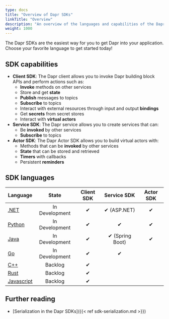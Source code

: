 ```yaml
---
type: docs
title: "Overview of Dapr SDKs"
linkTitle: "Overview"
description: "An overview of the languages and capabilities of the Dapr SDKs"
weight: 1000
---
```


The Dapr SDKs are the easiest way for you to get Dapr into your application. Choose your favorite language to get started today!

## SDK capabilities

- **Client SDK**: The Dapr client allows you to invoke Dapr building block APIs and perform actions such as:
   - **Invoke** methods on other services
   - Store and get **state**
   - **Publish** messages to topics
   - **Subscribe** to topics
   - Interact with external resources through input and output **bindings**
   - Get **secrets** from secret stores
   - Interact with **virtual actors**
- **Service SDK**: The Dapr service allows you to create services that can:
   - Be **invoked** by other services
   - **Subscribe** to topics
- **Actor SDK**: The Dapr Actor SDK allows you to build virtual actors with:
   - Methods that can be **invoked** by other services
   - **State** that can be stored and retrieved
   - **Timers** with callbacks
   - Persistent **reminders**

## SDK languages

| Language | State | Client SDK | Service SDK | Actor SDK |
|----------|:-----:|:----------:|:-----------:|:---------:|
| [.NET](https://github.com/dapr/dotnet-sdk) | In Development | ✔ | ✔ (ASP.NET) | ✔ |
| [Python](https://github.com/dapr/python-sdk) | In Development | ✔ | ✔ | ✔ |
| [Java](https://github.com/dapr/java-sdk) | In Development | ✔ | ✔ (Spring Boot) | ✔ |
| [Go](https://github.com/dapr/go-sdk) | In Development | ✔ | ✔ |  |
| [C++](https://github.com/dapr/cpp-sdk) | Backlog | ✔ | |
| [Rust]() | Backlog | ✔ | |  |
| [Javascript]() | Backlog | ✔ | |

## Further reading

- [Serialization in the Dapr SDKs]({{< ref sdk-serialization.md >}})